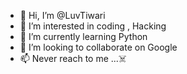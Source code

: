 - 👋 Hi, I’m @LuvTiwari
- 👀 I’m interested in coding , Hacking 
- 🌱 I’m currently learning Python 
- 💞️ I’m looking to collaborate on Google 
- 📫 Never reach to me ...☠️

<!---
LuvTiwari/LuvTiwari is a ✨ special ✨ repository because its `README.md` (this file) appears on your GitHub profile.
You can click the Preview link to take a look at your changes.
--->

